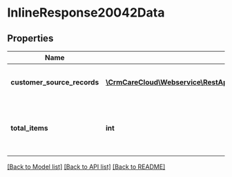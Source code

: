 # InlineResponse20042Data

## Properties
Name | Type | Description | Notes
------------ | ------------- | ------------- | -------------
**customer_source_records** | [**\CrmCareCloud\Webservice\RestApi\Client\Model\CustomerSourceRecord[]**](CustomerSourceRecord.md) | List of the customer source records. | [optional] 
**total_items** | **int** | The number of all found customer source records. | [optional] 

[[Back to Model list]](../../README.md#documentation-for-models) [[Back to API list]](../../README.md#documentation-for-api-endpoints) [[Back to README]](../../README.md)

